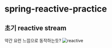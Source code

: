 # spring-reactive-practice

## 초기 reactive stream
약간 요런 느낌으로 동작하는듯?
![reactive](https://user-images.githubusercontent.com/36889612/163655435-f456abbc-b12e-4d62-95ac-b881a43e10a1.png)




